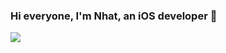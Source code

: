 ### Hi everyone, I'm Nhat, an iOS developer 👋
<image src="https://github.com/nhatnguyendev/nhatnguyendev/blob/master/IMG_2350.JPG">
<!--
**nhatnguyendev/nhatnguyendev** is a ✨ _special_ ✨ repository because its `README.md` (this file) appears on your GitHub profile.

Here are some ideas to get you started:

- 🔭 I’m currently working on ...
- 🌱 I’m currently learning ...
- 👯 I’m looking to collaborate on ...
- 🤔 I’m looking for help with ...
- 💬 Ask me about ...
- 📫 How to reach me: ...
- 😄 Pronouns: ...
- ⚡ Fun fact: ...
-->
